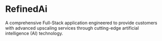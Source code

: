 # RefinedAi
A comprehensive Full-Stack application engineered to provide customers with advanced upscaling services through cutting-edge artificial intelligence (AI) technology.
